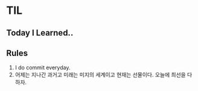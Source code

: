 # TIL

## Today I Learned..

## Rules

1. I do commit everyday.
2. 어제는 지나간 과거고 미래는 미지의 세계이고 현재는 선물이다. 오늘에 최선을 다하자.


